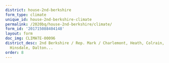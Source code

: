 ```yaml
---
district: house-2nd-berkshire
form_type: climate
unique_id: house-2nd-berkshire-climate
permalink: /2020bq/house-2nd-berkshire/climate/
form_id: '201715088404148'
layout: form
doc_img: CLIMATE-00096
district_desc: 2nd Berkshire / Rep. Mark / Charlemont, Heath, Colrain, Northfield,
  Hinsdale, Dalton...
order: 8
---
```

